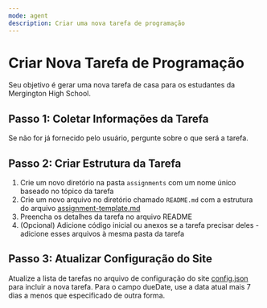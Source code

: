 ```yaml
---
mode: agent
description: Criar uma nova tarefa de programação
---
```


# Criar Nova Tarefa de Programação

Seu objetivo é gerar uma nova tarefa de casa para os estudantes da Mergington High School.

## Passo 1: Coletar Informações da Tarefa

Se não for já fornecido pelo usuário, pergunte sobre o que será a tarefa.

## Passo 2: Criar Estrutura da Tarefa

1. Crie um novo diretório na pasta `assignments` com um nome único baseado no tópico da tarefa
2. Crie um novo arquivo no diretório chamado `README.md` com a estrutura do arquivo [assignment-template.md](../../templates/assignment-template.md)
3. Preencha os detalhes da tarefa no arquivo README
4. (Opcional) Adicione código inicial ou anexos se a tarefa precisar deles - adicione esses arquivos à mesma pasta da tarefa

## Passo 3: Atualizar Configuração do Site

Atualize a lista de tarefas no arquivo de configuração do site [config.json](../../config.json) para incluir a nova tarefa. Para o campo dueDate, use a data atual mais 7 dias a menos que especificado de outra forma.
